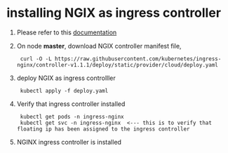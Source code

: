 # installing NGIX as ingress controller

1. Please refer to this [documentation](https://kubernetes.github.io/ingress-nginx/deploy/#bare-metal)

2. On node **master**, download NGIX controller manifest file, 


        curl -O -L https://raw.githubusercontent.com/kubernetes/ingress-nginx/controller-v1.1.1/deploy/static/provider/cloud/deploy.yaml


3. deploy NGIX as ingress controlller

        kubectl apply -f deploy.yaml

4. Verify that ingress controller installed

        kubectl get pods -n ingress-nginx
        kubectl get svc -n ingress-nginx  <--- this is to verify that floating ip has been assigned to the ingress controller

5. NGINX ingress controller is installed
